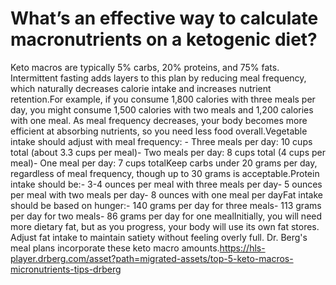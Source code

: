 # What’s an effective way to calculate macronutrients on a ketogenic diet?

Keto macros are typically 5% carbs, 20% proteins, and 75% fats. Intermittent fasting adds layers to this plan by reducing meal frequency, which naturally decreases calorie intake and increases nutrient retention.For example, if you consume 1,800 calories with three meals per day, you might consume 1,500 calories with two meals and 1,200 calories with one meal. As meal frequency decreases, your body becomes more efficient at absorbing nutrients, so you need less food overall.Vegetable intake should adjust with meal frequency: - Three meals per day: 10 cups total (about 3.3 cups per meal)- Two meals per day: 8 cups total (4 cups per meal)- One meal per day: 7 cups totalKeep carbs under 20 grams per day, regardless of meal frequency, though up to 30 grams is acceptable.Protein intake should be:- 3-4 ounces per meal with three meals per day- 5 ounces per meal with two meals per day- 8 ounces with one meal per dayFat intake should be based on hunger:- 140 grams per day for three meals- 113 grams per day for two meals- 86 grams per day for one mealInitially, you will need more dietary fat, but as you progress, your body will use its own fat stores. Adjust fat intake to maintain satiety without feeling overly full. Dr. Berg's meal plans incorporate these keto macro amounts.https://hls-player.drberg.com/asset?path=migrated-assets/top-5-keto-macros-micronutrients-tips-drberg